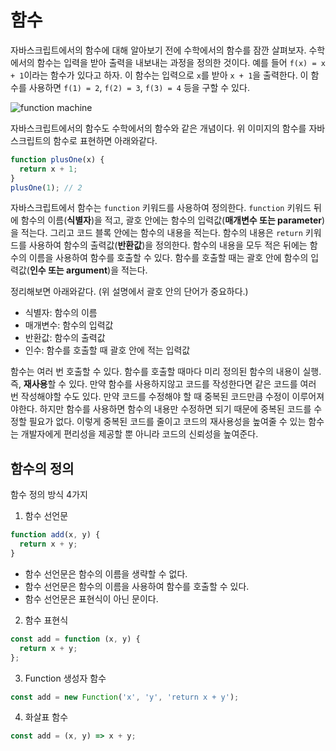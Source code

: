 # 함수

자바스크립트에서의 함수에 대해 알아보기 전에 수학에서의 함수를 잠깐 살펴보자.
수학에서의 함수는 입력을 받아 출력을 내보내는 과정을 정의한 것이다. 예를 들어 `f(x) = x + 1`이라는 함수가 있다고 하자. 이 함수는 입력으로 `x`를 받아 `x + 1`을 출력한다. 이 함수를 사용하면 `f(1) = 2`, `f(2) = 3`, `f(3) = 4` 등을 구할 수 있다.

![function machine](https://upload.wikimedia.org/wikipedia/commons/thumb/3/3b/Function_machine2.svg/220px-Function_machine2.svg.png)

자바스크립트에서의 함수도 수학에서의 함수와 같은 개념이다. 위 이미지의 함수를 자바스크립트의 함수로 표현하면 아래와같다.

```js
function plusOne(x) {
  return x + 1;
}
plusOne(1); // 2
```

자바스크립트에서 함수는 `function` 키워드를 사용하여 정의한다. `function` 키워드 뒤에 함수의 이름(**식별자**)을 적고, 괄호 안에는 함수의 입력값(**매개변수 또는 parameter**)을 적는다. 그리고 코드 블록 안에는 함수의 내용을 적는다. 함수의 내용은 `return` 키워드를 사용하여 함수의 출력값(**반환값**)을 정의한다. 함수의 내용을 모두 적은 뒤에는 함수의 이름을 사용하여 함수를 호출할 수 있다. 함수를 호출할 때는 괄호 안에 함수의 입력값(**인수 또는 argument**)을 적는다.

정리해보면 아래와같다. (위 설명에서 괄호 안의 단어가 중요하다.)

- 식별자: 함수의 이름
- 매개변수: 함수의 입력값
- 반환값: 함수의 출력값
- 인수: 함수를 호출할 때 괄호 안에 적는 입력값

함수는 여러 번 호출할 수 있다. 함수를 호출할 때마다 미리 정의된 함수의 내용이 실행. 즉, **재사용**할 수 있다. 만약 함수를 사용하지않고 코드를 작성한다면 같은 코드를 여러 번 작성해야할 수도 있다. 만약 코드를 수정해야 할 때 중복된 코드만큼 수정이 이루어져야한다. 하지만 함수를 사용하면 함수의 내용만 수정하면 되기 때문에 중복된 코드를 수정할 필요가 없다. 이렇게 중복된 코드를 줄이고 코드의 재사용성을 높여줄 수 있는 함수는 개발자에게 편리성을 제공할 뿐 아니라 코드의 신뢰성을 높여준다.

## 함수의 정의

함수 정의 방식 4가지

1. 함수 선언문

```js
function add(x, y) {
  return x + y;
}
```

- 함수 선언문은 함수의 이름을 생략할 수 없다.
- 함수 선언문은 함수의 이름을 사용하여 함수를 호출할 수 있다.
- 함수 선언문은 표현식이 아닌 문이다.

2. 함수 표현식

```js
const add = function (x, y) {
  return x + y;
};
```

3. Function 생성자 함수

```js
const add = new Function('x', 'y', 'return x + y');
```

4. 화살표 함수

```js
const add = (x, y) => x + y;
```

